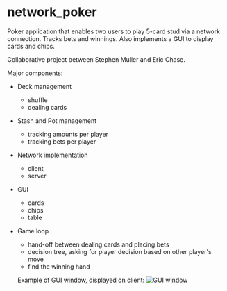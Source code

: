 # network_poker
Poker application that enables two users to play 5-card stud
via a network connection.  Tracks bets and winnings.  Also implements a GUI
to display cards and chips.

Collaborative project between Stephen Muller and Eric Chase.


Major components:
- Deck management
  - shuffle
  - dealing cards
- Stash and Pot management
   - tracking amounts per player
   - tracking bets per player
- Network implementation
   - client
   - server
- GUI
   - cards
   - chips
   - table
- Game loop
   - hand-off between dealing cards and placing bets
   - decision tree, asking for player decision based on other player's move
   - find the winning hand

   Example of GUI window, displayed on client:
   ![GUI window](https://github.com/echase6/network_poker/images/GUI_example.jpg)
